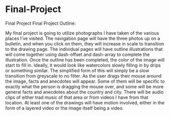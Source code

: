 # Final-Project
Final Project
Final Project Outline: 

My final project is going to utilize photographs I have taken of the various places I’ve visited. The navigation page will have the three photos up on a bulletin, and when you click on them, they will increase in scale to transition to the drawing page. The individual pages will have outline illustrations that will come together using dash-offset and dash-array to complete the illustration. Once the outline has been completed, the color of the image will start to fill in. Ideally, it would look like watercolors slowly filling in by drips or something similar. The simplified form of this will simply be a slow transition from greyscale to no filter.
As the user drags their mouse around the image, facts and anecdotes will appear. Some of them will be specific to exactly what the person is dragging the mouse over, and some will be more general facts and anecdotes about the country and city. There will be audio clips of either trad music of that area or from videos I have from that location. At least one of the drawings will have motion involved, either in the form of a layered video or the image itself being a video. 
